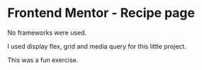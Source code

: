 # Frontend Mentor - Recipe page

No frameworks were used.

I used display flex, grid and media query for this little project.

This was a fun exercise.
